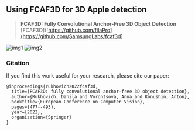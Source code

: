 ## Using FCAF3D for 3D Apple detection

> **FCAF3D: Fully Convolutional Anchor-Free 3D Object Detection**<br>
> [FCAF3D]([https://github.com/filaPro](https://github.com/SamsungLabs/fcaf3d]


![img1](https://github.com/joshiaLee/3D_Object_Detection/assets/93809073/2278455e-af2a-416b-93c7-c0b2be09e397)
![img2](https://github.com/joshiaLee/3D_Object_Detection/assets/93809073/fec2029b-e151-4a7a-908a-75ddd79a407f)



### Citation

If you find this work useful for your research, please cite our paper:
```
@inproceedings{rukhovich2022fcaf3d,
  title={FCAF3D: fully convolutional anchor-free 3D object detection},
  author={Rukhovich, Danila and Vorontsova, Anna and Konushin, Anton},
  booktitle={European Conference on Computer Vision},
  pages={477--493},
  year={2022},
  organization={Springer}
}
```
